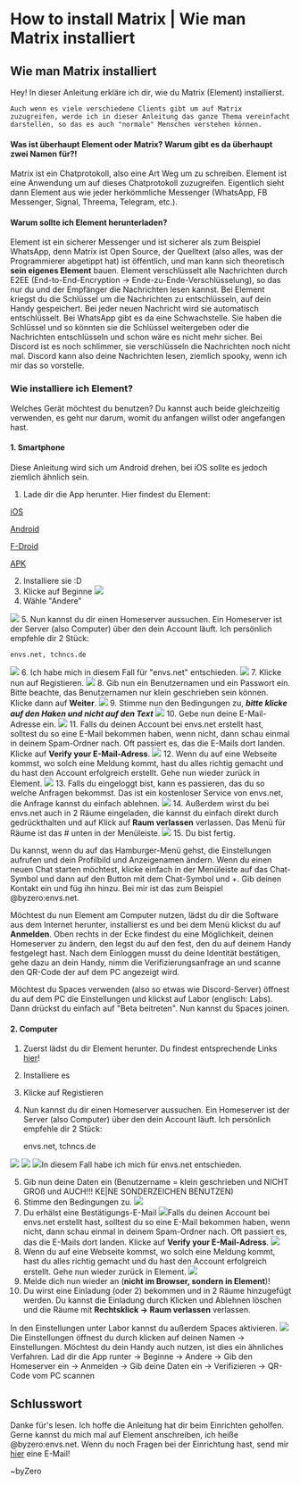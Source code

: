 ﻿# How to install Matrix | Wie man Matrix installiert

## Wie man Matrix installiert
Hey!
In dieser Anleitung erkläre ich dir, wie du Matrix (Element) installierst. 

    Auch wenn es viele verschiedene Clients gibt um auf Matrix zuzugreifen, werde ich in dieser Anleitung das ganze Thema vereinfacht darstellen, so das es auch "normale" Menschen verstehen können.

#### Was ist überhaupt Element oder Matrix? Warum gibt es da überhaupt zwei Namen für?!
Matrix ist ein Chatprotokoll, also eine Art Weg um zu schreiben. Element ist eine Anwendung um auf dieses Chatprotokoll zuzugreifen. Eigentlich sieht dann Element aus wie jeder herkömmliche Messenger (WhatsApp, FB Messenger, Signal, Threema, Telegram, etc.).

#### Warum sollte ich Element herunterladen?
Element ist ein sicherer Messenger und ist sicherer als zum Beispiel WhatsApp, denn Matrix ist Open Source, der Quelltext (also alles, was der Programmierer abgetippt hat) ist öffentlich, und man kann sich theoretisch **sein eigenes Element** bauen. Element verschlüsselt alle Nachrichten durch E2EE (End-to-End-Encryption -> Ende-zu-Ende-Verschlüsselung), so das nur du und der Empfänger die Nachrichten lesen kannst. Bei Element kriegst du die Schlüssel um die Nachrichten zu entschlüsseln, auf dein Handy gespeichert. Bei jeder neuen Nachricht wird sie automatisch entschlüsselt. Bei WhatsApp gibt es da eine Schwachstelle. Sie haben die Schlüssel und so könnten sie die Schlüssel weitergeben oder die Nachrichten entschlüsseln und schon wäre es nicht mehr sicher. Bei Discord ist es noch schlimmer, sie verschlüsseln die Nachrichten noch nicht mal. Discord kann also deine Nachrichten lesen, ziemlich spooky, wenn ich mir das so vorstelle.

### Wie installiere ich Element?
Welches Gerät möchtest du benutzen? Du kannst auch beide gleichzeitig verwenden, es geht nur darum, womit du anfangen willst oder angefangen hast.

#### 1. Smartphone
Diese Anleitung wird sich um Android drehen, bei iOS sollte es jedoch ziemlich ähnlich sein.
1. Lade dir die App herunter.
Hier findest du Element:

[iOS](https://apps.apple.com/app/vector/id1083446067)

[Android](https://play.google.com/store/apps/details?id=im.vector.app)

[F-Droid](https://f-droid.org/packages/im.vector.app/)

[APK](https://f-droid.org/repo/im.vector.app_40102020.apk)

2. Installiere sie :D
3. Klicke auf Beginne ![](https://i.ibb.co/Yd0dkYB/Screenshot-20210915-181114.jpg)
4. Wähle "Andere"

![](https://i.ibb.co/HDxV1qT/Screenshot-20210915-181123.jpg)
5. Nun kannst du dir einen Homeserver aussuchen. Ein Homeserver ist der Server (also Computer) über den dein Account läuft. Ich persönlich empfehle dir 2 Stück:

    envs.net, tchncs.de

![](https://i.ibb.co/J2W1gxP/Screenshot-20210915-181137.jpg)
6. Ich habe mich in diesem Fall für "envs.net" entschieden.
![](https://i.ibb.co/4f92vT9/Screenshot-20210915-181149.jpg)
7. Klicke nun auf Registieren.
![](https://i.ibb.co/GFZzRnC/Screenshot-20210915-181153.jpg)
8. Gib nun ein Benutzernamen und ein Passwort ein. Bitte beachte, das Benutzernamen nur klein geschrieben sein können. Klicke dann auf **Weiter**.
![](https://i.ibb.co/r5RZBHV/Screenshot-20210915-181156.jpg)
9. Stimme nun den Bedingungen zu, ***bitte klicke auf den Haken und nicht auf den Text***
![](https://i.ibb.co/TrMPZxh/Screenshot-20210915-181226.jpg)
10. Gebe nun deine E-Mail-Adresse ein. 
![](https://i.ibb.co/yBD6Ccc/Screenshot-20210915-181229.jpg)
11. Falls du deinen Account bei envs.net erstellt hast, solltest du so eine E-Mail bekommen haben, wenn nicht, dann schau einmal in deinem Spam-Ordner nach. Oft passiert es, das die E-Mails dort landen. Klicke auf **Verify your E-Mail-Adress**.
![](https://i.ibb.co/pWFbfK2/Screenshot-20210915-181340.jpg)
12. Wenn du auf eine Webseite kommst, wo solch eine Meldung kommt, hast du alles richtig gemacht und du hast den Account erfolgreich erstellt. Gehe nun wieder zurück in Element.
![](https://i.ibb.co/L9TyVJ5/Screenshot-20210915-181344.jpg)
13. Falls du eingeloggt bist, kann es passieren, das du so welche Anfragen bekommst. Das ist ein kostenloser Service von envs.net, die Anfrage kannst du einfach ablehnen.
![](https://i.ibb.co/h1pqt9C/Screenshot-20210915-181400.jpg)
14. Außerdem wirst du bei envs.net auch in 2 Räume eingeladen, die kannst du einfach direkt durch gedrückthalten und auf Klick auf **Raum verlassen** verlassen. Das Menü für Räume ist das # unten in der Menüleiste. 
![](https://i.ibb.co/wysLzPf/Screenshot-20210915-181406.jpg)
15. Du bist fertig.

Du kannst, wenn du auf das Hamburger-Menü gehst, die Einstellungen aufrufen und dein Profilbild und Anzeigenamen ändern. Wenn du einen neuen Chat starten möchtest, klicke einfach in der Menüleiste auf das Chat-Symbol und dann auf den Button mit dem Chat-Symbol und +. Gib deinen Kontakt ein und füg ihn hinzu. Bei mir ist das zum Beispiel @byzero:envs.net.

Möchtest du nun Element am Computer nutzen,  lädst du dir die Software aus dem Internet herunter, installierst es und bei dem Menü klickst du auf **Anmelden**. Oben rechts in der Ecke findest du eine Möglichkeit, deinen Homeserver zu ändern, den legst du auf den fest, den du auf deinem Handy festgelegt hast. Nach dem Einloggen musst du deine Identität bestätigen, gehe dazu an dein Handy, nimm die Verifizierungsanfrage an und scanne den QR-Code der auf dem PC angezeigt wird.

Möchtest du Spaces verwenden (also so etwas wie Discord-Server) öffnest du auf dem PC die Einstellungen und klickst auf Labor (englisch: Labs). Dann drückst du einfach auf "Beta beitreten". Nun kannst du Spaces joinen. 

#### 2. Computer
1. Zuerst lädst du dir Element herunter. Du findest entsprechende Links [hier](https://element.io/get-started)!
2. Installiere es
3. Klicke auf Registieren
4. Nun kannst du dir einen Homeserver aussuchen. Ein Homeserver ist der Server (also Computer) über den dein Account läuft. Ich persönlich empfehle dir 2 Stück:

    envs.net, tchncs.de

![](https://i.ibb.co/BPYv0JS/Deepin-Screenshot-select-area-20210915203402.png)
![](https://i.ibb.co/g9fpNV3/Deepin-Screenshot-select-area-20210915203414.png)
![](https://i.ibb.co/G9NjHhT/Deepin-Screenshot-select-area-20210915203426.png)In diesem Fall habe ich mich für envs.net entschieden.

5. Gib nun deine Daten ein (Benutzername = klein geschrieben und NICHT GROß und AUCH!!! KE|NE SONDERZEICHEN BENUTZEN)
6. Stimme den Bedingungen zu.
![](https://i.ibb.co/kXzMrwJ/Deepin-Screenshot-select-area-20210915203544.png)
7. Du erhälst eine Bestätigungs-E-Mail
![](https://i.ibb.co/5W5ywYH/Deepin-Screenshot-select-area-20210915203632.png)Falls du deinen Account bei envs.net erstellt hast, solltest du so eine E-Mail bekommen haben, wenn nicht, dann schau einmal in deinem Spam-Ordner nach. Oft passiert es, das die E-Mails dort landen. Klicke auf **Verify your E-Mail-Adress**.
![](https://i.ibb.co/pWFbfK2/Screenshot-20210915-181340.jpg)
8. Wenn du auf eine Webseite kommst, wo solch eine Meldung kommt, hast du alles richtig gemacht und du hast den Account erfolgreich erstellt. Gehe nun wieder zurück in Element.
![](https://i.ibb.co/L9TyVJ5/Screenshot-20210915-181344.jpg)
9. Melde dich nun wieder an (**nicht im Browser, sondern in Element**)!
10. Du wirst eine Einladung (oder 2) bekommen und in 2 Räume hinzugefügt werden. Du kannst die Einladung durch Klicken und Ablehnen löschen und die Räume mit **Rechtsklick -> Raum verlassen** verlassen. 

In den Einstellungen unter Labor kannst du außerdem Spaces aktivieren. 
![](https://i.ibb.co/hBwvtBr/Deepin-Screenshot-select-area-20210915203819.png)Die Einstellungen öffnest du durch klicken auf deinen Namen -> Einstellungen.
Möchtest du dein Handy auch nutzen, ist dies ein ähnliches Verfahren. Lad dir die App runter -> Beginne -> Andere -> Gib den Homeserver ein -> Anmelden -> Gib deine Daten ein -> Verifizieren -> QR-Code vom PC scannen

## Schlusswort
Danke für's lesen. Ich hoffe die Anleitung hat dir beim Einrichten geholfen. Gerne kannst du mich mal auf Element anschreiben, ich heiße  @byzero:envs.net.
Wenn du noch Fragen bei der Einrichtung hast, send mir [hier](mailto:mail@byzero.ml) eine E-Mail!

~byZero
